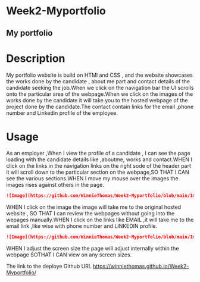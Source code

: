 # Week2-Myportfolio
## My portfolio 

# Description
My portfolio website is build on HTMl and CSS , and the website showcases the works done by the candidate , about me part and contact details of the candidate seeking the job.When we click on the navigation bar the UI scrolls onto the particular area of the webpage.When we click on the images of the works done by the candidate it will take you to the hosted webpage of the project done by the candidate.The contact contain links for the email ,phone number and Linkedin profile of the employee.

# Usage

As an employer ,When I view the profile of a candidate , I can see the page loading with the candidate details like ,aboutme, works and contact.WHEN I click on the links in the navigation links on the right sode of the header part it will scroll down to the particular section on the webpage,SO THAT I CAN see the various sections.WHEN I move my mouse over the images the images rises against others in the page.

```md
![Image](https://github.com/WinnieThomas/Week2-Myportfolio/blob/main/Image1.png?raw=true)
```
WHEN I click on the image the image will take me to the original hosted website , SO THAT I can review the webpages without going into the wepages manually.WHEN I click on the links like EMAIL ,it will take me to the email link ,like wise with phone number and LINKEDIN profile.

```md
![Image](https://github.com/WinnieThomas/Week2-Myportfolio/blob/main/Image2.png?raw=true)
```
WHEN I adjust the screen size the page will adjust internally within the webpage SOTHAT I CAN view on any screen sizes.

The link to the deploye Github URL
 https://winniethomas.github.io/Week2-Myportfolio/
